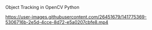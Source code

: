 Object Tracking in OpenCV Python 






https://user-images.githubusercontent.com/26451679/141775369-5306716b-2e5d-4cce-8d72-e5a0207cbfe8.mp4

